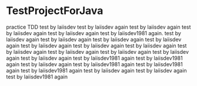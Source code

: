 # TestProjectForJava
practice TDD
test by laiisdev
test by laiisdev again
test by laiisdev again
test by laiisdev again
test by laiisdev again
test by laiisdev1981 again.
test by laiisdev again
test by laiisdev again
test by laiisdev again
test by laiisdev again
test by laiisdev again
test by laiisdev again
test by laiisdev again
test by laiisdev again
test by laiisdev again
test by laiisdev again
test by laiisdev again
test by laiisdev again
test by laiisdev1981 again
test by laiisdev1981 again
test by laiisdev again
test by laiisdev1981 again
test by laiisdev1981 again
test by laiisdev1981 again
test by laiisdev again
test by laiisdev again
test by laiisdev1981 again
